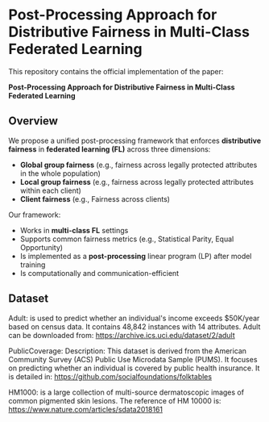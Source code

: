 # Post-Processing Approach for Distributive Fairness in Multi-Class Federated Learning

This repository contains the official implementation of the paper:

**Post-Processing Approach for Distributive Fairness in Multi-Class Federated Learning**  

## Overview

We propose a unified post-processing framework that enforces **distributive fairness** in **federated learning (FL)** across three dimensions:
- **Global group fairness** (e.g., fairness across legally protected attributes in the whole population)
- **Local group fairness** (e.g., fairness across legally protected attributes  within each client)
- **Client fairness** (e.g., Fairness across clients)

Our framework:
- Works in **multi-class FL** settings
- Supports common fairness metrics (e.g., Statistical Parity, Equal Opportunity)
- Is implemented as a **post-processing** linear program (LP) after model training
- Is computationally and communication-efficient

## Dataset
Adult: is used to predict whether an individual's income exceeds $50K/year based on census data. It contains 48,842 instances with 14 attributes.
Adult can be downloaded from: https://archive.ics.uci.edu/dataset/2/adult

PublicCoverage: Description: This dataset is derived from the American Community Survey (ACS) Public Use Microdata Sample (PUMS). It focuses on predicting whether an individual is covered by public health insurance.
It is detailed in: https://github.com/socialfoundations/folktables

HM1000: is a large collection of multi-source dermatoscopic images of common pigmented skin lesions. The reference of HM 10000 is: https://www.nature.com/articles/sdata2018161
